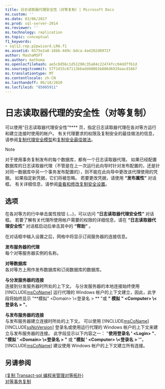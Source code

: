 ```yaml
---
title: 日志读取器代理安全性（对等复制）| Microsoft Docs
ms.custom: ''
ms.date: 03/06/2017
ms.prod: sql-server-2014
ms.reviewer: ''
ms.technology: replication
ms.topic: conceptual
f1_keywords:
- sql12.rep.p2pwizard.LRA.f1
ms.assetid: 6575e2a8-16bb-449c-bdca-4a4202d0972f
author: MashaMSFT
ms.author: mathoma
ms.openlocfilehash: ae5c8d56c1d51290c35a04c22474fcc04ddff61d
ms.sourcegitcommit: 57f1d15c67113bbadd40861b886d6929aacd3467
ms.translationtype: MT
ms.contentlocale: zh-CN
ms.lasthandoff: 06/18/2020
ms.locfileid: "85065911"
---
```

# <a name="log-reader-agent-security-peer-to-peer-replication"></a>日志读取器代理的安全性（对等复制）
  可以使用“日志读取器代理安全性”**** 页，指定日志读取器代理在各对等方运行和建立连接时使用的帐户。 有关代理要求的权限及复制安全的最佳做法的信息，请参阅[复制代理安全模型](security/replication-agent-security-model.md)和[复制安全最佳做法](security/replication-security-best-practices.md)。  
  
> [!NOTE]  
>  对于使用事务复制发布的每个数据库，都有一个日志读取器代理。 如果已经配置数据库的日志读取器代理（不管是在上一次运行此向导时针对发布配置的，还是针对同一数据库中另一个事务发布配置的），则不能在此向导中更改该代理使用的凭据。 如果指定新凭据，它们将被忽略。 若要更改凭据，请使用 **“发布属性”** 对话框。 有关详细信息，请参阅[查看和修改复制安全设置](security/view-and-modify-replication-security-settings.md)。  
  
## <a name="options"></a>选项  
 在各对等方的行中单击属性按钮 (**...**)，可以访问 **“日志读取器代理安全性”** 对话框。 若要了解有关代理所使用帐户需要的权限的详细信息，请在 **“日志读取器代理安全性”** 对话框启动后单击其中的 **“帮助”** 。  
  
 在对话框中输入设置之后，网格中将显示订阅服务器的连接信息。  
  
 **发布服务器的代理**  
 每个对等服务器实例的名称。  
  
 **对等数据库**  
 各对等方上用作发布数据库和订阅数据库的数据库。  
  
 **与分发服务器的连接**  
 连接到分发服务器时所处的上下文。 与分发服务器的本地连接始终使用 [!INCLUDE[msCoName](../../includes/msconame-md.md)] 运行代理的 Windows 帐户的上下文建立，因此，此字段将始终显示 "**模拟" \<Domain> \\<登录名 \> ** "或 **" 模拟 " \<Computer> \\<登录名 \> "**。  
  
 **与发布服务器的连接**  
 与发布服务器建立连接时所处的上下文。 可以使用 [!INCLUDE[msCoName](../../includes/msconame-md.md)] [!INCLUDE[ssNoVersion](../../includes/ssnoversion-md.md)] 登录名或使用运行代理的 Windows 帐户的上下文来建立与发布服务器的连接。 此字段显示以下内容之一： "**使用登录名 ' \<Login> "**、 **"模拟 ' \<Domain> \\<登录名 \> "** 或 **"模拟 ' \<Computer> \\<登录名 \> '**"。 [!INCLUDE[msCoName](../../includes/msconame-md.md)] 建议使用 Windows 帐户的上下文建立所有连接。  
  
## <a name="see-also"></a>另请参阅  
 [&#40;复制 Transact-sql 编程来管理对等拓扑&#41;](administration/administer-a-peer-to-peer-topology-replication-transact-sql-programming.md)   
 [对等事务复制](transactional/peer-to-peer-transactional-replication.md)  
  
  
